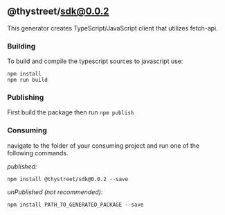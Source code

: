 ## @thystreet/sdk@0.0.2

This generator creates TypeScript/JavaScript client that utilizes fetch-api.

### Building

To build and compile the typescript sources to javascript use:
```
npm install
npm run build
```

### Publishing

First build the package then run ```npm publish```

### Consuming

navigate to the folder of your consuming project and run one of the following commands.

_published:_

```
npm install @thystreet/sdk@0.0.2 --save
```

_unPublished (not recommended):_

```
npm install PATH_TO_GENERATED_PACKAGE --save
